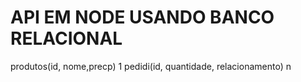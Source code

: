 # API EM NODE USANDO BANCO RELACIONAL

produtos(id, nome,precp) 1
pedidi(id, quantidade, relacionamento) n